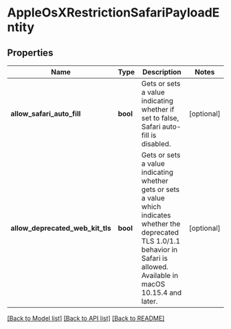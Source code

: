 # AppleOsXRestrictionSafariPayloadEntity

## Properties
Name | Type | Description | Notes
------------ | ------------- | ------------- | -------------
**allow_safari_auto_fill** | **bool** | Gets or sets a value indicating whether if set to false, Safari auto-fill is disabled. | [optional] 
**allow_deprecated_web_kit_tls** | **bool** | Gets or sets a value indicating whether gets or sets a value which indicates whether the deprecated TLS 1.0/1.1 behavior in Safari is allowed. Available in macOS 10.15.4 and later. | [optional] 

[[Back to Model list]](../README.md#documentation-for-models) [[Back to API list]](../README.md#documentation-for-api-endpoints) [[Back to README]](../README.md)



